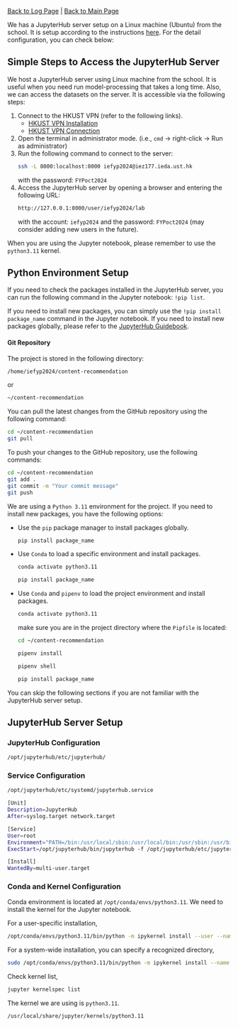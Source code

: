 [Back to Log Page](./README.md) | [Back to Main Page](../../README.md) 

We has a JupyterHub server setup on a Linux machine (Ubuntu) from the school. It is setup according to the instructions [here](https://github.com/jupyterhub/jupyterhub-the-hard-way/blob/35ddfb49ad81771551c6549696ccec960564d5e4/docs/installation-guide-hard.md). For the detail configuration, you can check below:

## Simple Steps to Access the JupyterHub Server
We host a JupyterHub server using Linux machine from the school. It is useful when you need run model-processing that takes a long time. Also, we can access the datasets on the server. It is accessible via the following steps:
1. Connect to the HKUST VPN (refer to the following links).
   - [HKUST VPN Installation](https://itsc.hkust.edu.hk/services/cyber-security/vpn/client-installation?check_logged_in=1)
   - [HKUST VPN Connection](https://itsc.hkust.edu.hk/services/cyber-security/vpn/connection-establishment)
2. Open the terminal in administrator mode. (i.e., `cmd` -> right-click -> Run as administrator)
3. Run the following command to connect to the server:
    ```bash
    ssh -L 8000:localhost:8000 iefyp2024@iez177.ieda.ust.hk
    ```
    with the password: `FYPoct2024`
4. Access the JupyterHub server by opening a browser and entering the following URL:
    ```bash
    http://127.0.0.1:8000/user/iefyp2024/lab
    ```
    with the account: `iefyp2024` and the password: `FYPoct2024` (may consider adding new users in the future).

When you are using the Jupyter notebook, please remember to use the `python3.11` kernel.

## Python Environment Setup
If you need to check the packages installed in the JupyterHub server, you can run the following command in the Jupyter notebook: `!pip list`.

If you need to install new packages, you can simply use the `!pip install package_name` command in the Jupyter notebook. If you need to install new packages globally, please refer to the [JupyterHub Guidebook](docs/jupyterhub_guidebook.md).

#### Git Repository
The project is stored in the following directory:
```bash
/home/iefyp2024/content-recommendation
```
or 
```bash
~/content-recommendation
```

You can pull the latest changes from the GitHub repository using the following command:
```bash
cd ~/content-recommendation
git pull
```

To push your changes to the GitHub repository, use the following commands:
```bash
cd ~/content-recommendation
git add .
git commit -m "Your commit message"
git push
```

We are using a `Python 3.11` environment for the project. If you need to install new packages, you have the following options:
- Use the `pip` package manager to install packages globally.
    ```bash
    pip install package_name
    ```
- Use `Conda` to load a specific environment and install packages.
    ```bash
    conda activate python3.11
    ```
    ```bash
    pip install package_name
    ```
- Use `Conda` and `pipenv` to load the project environment and install packages.
    ```bash
    conda activate python3.11
    ```
    make sure you are in the project directory where the `Pipfile` is located:
    ```bash
    cd ~/content-recommendation
    ```
    ```bash
    pipenv install
    ```
    ```bash
    pipenv shell
    ```
    ```bash
    pip install package_name
    ```
You can skip the following sections if you are not familiar with the JupyterHub server setup.

## JupyterHub Server Setup
### JupyterHub Configuration
```bash
/opt/jupyterhub/etc/jupyterhub/
```

### Service Configuration
```bash
/opt/jupyterhub/etc/systemd/jupyterhub.service
```
```bash
[Unit]
Description=JupyterHub
After=syslog.target network.target

[Service]
User=root
Environment="PATH=/bin:/usr/local/sbin:/usr/local/bin:/usr/sbin:/usr/bin:/opt/jupyterhub/bin"
ExecStart=/opt/jupyterhub/bin/jupyterhub -f /opt/jupyterhub/etc/jupyterhub/jupyterhub_config.py

[Install]
WantedBy=multi-user.target
```

### Conda and Kernel Configuration
Conda environment is located at `/opt/conda/envs/python3.11`. We need to install the kernel for the Jupyter notebook.

For a user-specific installation,
```bash
/opt/conda/envs/python3.11/bin/python -m ipykernel install --user --name 'python3.11' --display-name "Python 3.11"
```

For a system-wide installation, you can specify a recognized directory,
```bash
sudo /opt/conda/envs/python3.11/bin/python -m ipykernel install --name 'python3.11' --display-name "Python 3.11"
```

Check kernel list,
```bash
jupyter kernelspec list
```

The kernel we are using is `python3.11`.
```bash
/usr/local/share/jupyter/kernels/python3.11
```